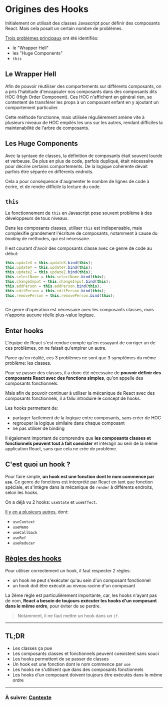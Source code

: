 # Origines des Hooks

Initialement on utilisait des classes Javascript pour définir des composants React. Mais cela posait un certain nombre de problèmes.

[Trois problèmes principaux](https://youtu.be/dpw9EHDh2bM?t=412) ont été identifiés:

- le "Wrapper Hell"
- les "Huge Components"
- `this`

## Le Wrapper Hell

Afin de pouvoir réutiliser des comportements sur différents composants, on a pris l'habitude d'encapsuler nos composants dans des composants dits HOC (High Order Component). Ces HOC n'affichent en général rien, se contentent de transférer les props à un composant enfant en y ajoutant un comportement particulier.

Cette méthode fonctionne, mais utilisée régulièrement amène vite à plusieurs niveaux de HOC empilés les uns sur les autres, rendant difficiles la maintenabilité de l'arbre de composants.

## Les Huge Components

Avec la syntaxe de classes, la définition de composants était souvent lourde et verbeuse. De plus en plus de code, parfois dupliqué, était nécessaire pour décrire certains comportements. De la logique cohérente devait parfois être séparée en différents endroits.

Cela a pour conséquence d'augmenter le nombre de lignes de code à écrire, et de rendre difficile la lecture du code.

## `this`

Le fonctionnement de `this` en Javascript pose souvent problème à des développeurs de tous niveaux.

Dans les composants classes, utiliser `this` est indispensable, mais complexifie grandement l'écriture de composants, notamment à cause du *binding* de méthodes, qui est nécessaire.

Il est courant d'avoir des composants classe avec ce genre de code au début:
```js
this.updateX = this.updateX.bind(this);
this.updateY = this.updateY.bind(this);
this.updateZ = this.updateZ.bind(this);
this.selectName = this.selectName.bind(this);
this.changeInput = this.changeInput.bind(this);
this.addPerson = this.addPerson.bind(this);
this.editPerson = this.editPerson.bind(this);
this.removePerson = this.removePerson.bind(this);
...
```

Ce genre d'opération est nécessaire avec les composants classes, mais n'apporte aucune réelle plus-value logique.

## Enter hooks

L'équipe de React s'est rendue compte qu'en essayant de corriger un de ces problèmes, on ne faisait qu'empirer un autre.

Parce qu'en réalité, ces 3 problèmes ne sont que 3 symptômes du même problème: les classes.

Pour se passer des classes, il a donc été nécessaire de **pouvoir définir des composants React avec des fonctions simples**, qu'on appelle des composants fonctionnels.

Mais afin de pouvoir continuer à utiliser la mécanique de React avec des composants fonctionnels, il a fallu introduire le concept de hooks.

Les hooks permettent de:

- partager facilement de la logique entre composants, sans créer de HOC
- regrouper la logique similaire dans chaque composant
- ne pas utiliser de binding

Il également important de comprendre que **les composants classes et fonctionnels peuvent tout à fait coexister** et interagir au sein de la même application React, sans que cela ne crée de problème.

## C'est quoi un hook ?

Pour faire simple, **un hook est une fonction dont le nom commence par `use`**. Ce genre de fonctions est interprété par React en tant que fonction spéciale, et s'intègre dans la mécanique de `render` à différents endroits, selon les hooks.

On a déjà vu 2 hooks: `useState` et `useEffect`.

[Il y en a plusieurs autres](https://fr.reactjs.org/docs/hooks-reference.html), dont:
- `useContext`
- `useMemo`
- `useCallback`
- `useRef`
- `useReducer`

## [Règles des hooks](https://fr.reactjs.org/docs/hooks-rules.html)

Pour utiliser correctement un hook, il faut respecter 2 règles:
- un hook ne peut s'exécuter qu'au sein d'un composant fonctionnel
- un hook doit être exécuté au niveau racine d'un composant

La 2ème règle est particulièrement importante, car, les hooks n'ayant pas de nom, **React a besoin de toujours exécuter les hooks d'un composant dans le même ordre**, pour éviter de se perdre.

> Notamment, il ne faut mettre un hook dans un `if`.

---

## TL;DR

- Les classes ça pue
- Les composants classes et fonctionnels peuvent coexistent sans souci
- Les hooks permettent de se passer de classes
- Un hook est une fonction dont le nom commence par `use`
- Les hooks ne s'utilisent que dans des composants fonctionnels
- Les hooks d'un composant doivent toujours être exécutés dans le même ordre

---

### À suivre: [Contexte](./2_context.md)
